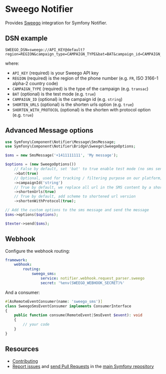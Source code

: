 Sweego Notifier
===============

Provides [Sweego](https://www.sweego.io/) integration for Symfony Notifier.

DSN example
-----------

```
SWEEGO_DSN=sweego://API_KEY@default?region=REGION&campaign_type=CAMPAIGN_TYPE&bat=BAT&campaign_id=CAMPAIGN_ID&shorten_urls=SHORTEN_URLS&shorten_with_protocol=SHORTEN_WITH_PROTOCOL
```

where:
 - `API_KEY` (required) is your Sweego API key
 - `REGION` (required) is the region of the phone number (e.g. `FR`, ISO 3166-1 alpha-2 country code)
 - `CAMPAIGN_TYPE` (required) is the type of the campaign (e.g. `transac`)
 - `BAT` (optional) is the test mode (e.g. `true`)
 - `CAMPAIGN_ID` (optional) is the campaign id (e.g. `string`)
 - `SHORTEN_URLS` (optional) is the shorten urls option (e.g. `true`)
 - `SHORTEN_WITH_PROTOCOL` (optional) is the shorten with protocol option (e.g. `true`)

Advanced Message options
------------------------

```php
use Symfony\Component\Notifier\Message\SmsMessage;
use Symfony\Component\Notifier\Bridge\Sweego\SweegoOptions;

$sms = new SmsMessage('+1411111111', 'My message');

$options = (new SweegoOptions())
    // False by default, set 'bat' to true enable test mode (no sms sent, only for testing purpose)
    ->bat(true)
    // Optional, used for tracking / filtering purpose on our platform; identity an SMS campaign and allow to see logs / stats only for this campaign
    ->campaignId('string')
    // True by default, we replace all url in the SMS content by a shortened url version (reduce the characters of the sms)
    ->shortenUrls(true)
    // True by default, add scheme to shortened url version
    ->shortenWithProtocol(true);

// Add the custom options to the sms message and send the message
$sms->options($options);

$texter->send($sms);
```

Webhook
-------

Configure the webhook routing:

```yaml
framework:
    webhook:
        routing:
            sweego_sms:
                service: notifier.webhook.request_parser.sweego
                secret: '%env(SWEEGO_WEBHOOK_SECRET)%'
```

And a consumer:

```php
#[AsRemoteEventConsumer(name: 'sweego_sms')]
class SweegoSmsEventConsumer implements ConsumerInterface
{
    public function consume(RemoteEvent|SmsEvent $event): void
    {
        // your code
    }
}
```

Resources
---------

 * [Contributing](https://symfony.com/doc/current/contributing/index.html)
 * [Report issues](https://github.com/symfony/symfony/issues) and
   [send Pull Requests](https://github.com/symfony/symfony/pulls)
   in the [main Symfony repository](https://github.com/symfony/symfony)
